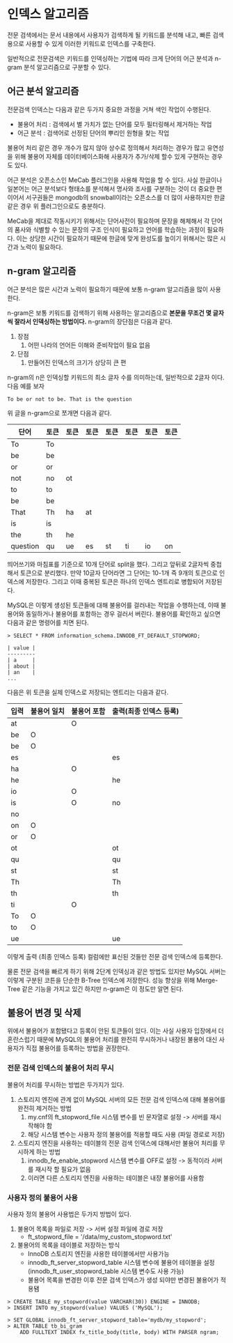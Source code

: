 # 인덱스 알고리즘

전문 검색에서는 문서 내용에서 사용자가 검색하게 될 키워드를 분석해 내고, 빠른 검색용으로 사용할 수 있게 이러한 키워드로 인덱스를 구축한다.

일반적으로 전문검색은 키워드를 인덱싱하는 기법에 따라 크게 단어의 어근 분석과 n-gram 분석 알고리즘으로 구분할 수 있다.



## 어근 분석 알고리즘

전문검색 인덱스는 다음과 같은 두가지 중요한 과정을 거쳐 색인 작업이 수행된다.

* 불용어 처리 : 검색에서 별 가치가 없는 단어를 모두 필터링해서 제거하는 작업
* 어근 분석 : 검색어로 선정된 단어의 뿌리인 원형을 찾는 작업

불용어 처리 같은 경우 개수가 많지 않아 상수로 정의해서 처리하는 경우가 많고 유연성을 위해 불용어 자체를 데이터베이스화해 사용자가 추가/삭제 할수 있게 구현하는 경우도 있다.

어근 분석은 오픈소스인 MeCab 플러그인을 사용해 작업을 할 수 있다. 사실 한글이나 일본어는 어근 분석보다 형태소를 분석해서 명사와 조사를 구분하는 것이 더 중요한 편이어서 서구권들은 mongodb의 snowball이라는 오픈소스를 더 많이 사용하지만 한글 같은 경우 위 플러그인으로도 충분하다.

MeCab을 제대로 작동시키기 위해서는 단어사전이 필요하며 문장을 해체해서 각 단어의 품사와 식별할 수 있는 문장의 구조 인식이 필요하고 언어를 학습하는 과정이 필요하다. 이는 상당한 시간이 필요하기 때문에 한글에 맞게 완성도를 높이기 위해서는 많은 시간과 노력이 필요하다.



## n-gram 알고리즘

어근 분석은 많은 시간과 노력이 필요하기 때문에 보통 n-gram 알고리즘을 많이 사용한다. 

n-gram은 보통 키워드를 검색하기 위해 사용하는 알고리즘으로 **본문을 무조건 몇 글자씩 잘라서 인덱싱하는 방법이다.** n-gram의 장단점은 다음과 같다.

1. 장점
   1. 어떤 나라의 언어든 이해와 준비작업이 필요 없음
2. 단점
   1. 만들어진 인덱스의 크기가 상당히 큰 편

n-gram의 n은 인덱싱할 키워드의 최소 글자 수를 의미하는데, 일반적으로 2글자 이다. 다음 예를 보자

```
To be or not to be. That is the question
```

위 글을 n-gram으로 쪼개면 다음과 같다.

| 단어     | 토큰 | 토큰 | 토큰 | 토큰 | 토큰 | 토큰 | 토큰 |
| -------- | ---- | ---- | ---- | ---- | ---- | ---- | ---- |
| To       | To   |      |      |      |      |      |      |
| be       | be   |      |      |      |      |      |      |
| or       | or   |      |      |      |      |      |      |
| not      | no   | ot   |      |      |      |      |      |
| to       | to   |      |      |      |      |      |      |
| be       | be   |      |      |      |      |      |      |
| That     | Th   | ha   | at   |      |      |      |      |
| is       | is   |      |      |      |      |      |      |
| the      | th   | he   |      |      |      |      |      |
| question | qu   | ue   | es   | st   | ti   | io   | on   |

띄어쓰기와 마침표를 기준으로 10개 단어로 split을 했다. 그리고 앞뒤로 2글자씩 중첩해서 토큰으로 분리했다. 만약 10글자 단어라면 그 단어는 10-1개 즉 9개의 토큰으로 인덱스에 저장한다. 그리고 이때 중복된 토큰은 하나의 인덱스 엔트리로 병합되어 저장된다.

MySQL은 이렇게 생성된 토큰들에 대해 불용어를 걸러내는 작업을 수행하는데, 이때 불용어와 동일하거나 불용어를 포함하는 경우 걸러서 버린다. 불용어를 확인하고 싶으면 다음과 같은 명령어를 치면 된다.

```mysql
> SELECT * FROM information_schema.INNODB_FT_DEFAULT_STOPWORD;

| value |
---------
| a     |
| about |
| an    |
...
```

다음은 위 토큰을 실제 인덱스로 저장되는 엔트리는 다음과 같다.

| 입력 | 불용어 일치 | 불용어 포함 | 출력(최종 인덱스 등록) |
| ---- | ----------- | ----------- | ---------------------- |
| at   |             | O           |                        |
| be   | O           |             |                        |
| be   | O           |             |                        |
| es   |             |             | es                     |
| ha   |             | O           |                        |
| he   |             |             | he                     |
| io   |             | O           |                        |
| is   |             | O           | no                     |
| no   |             |             |                        |
| on   | O           |             |                        |
| or   | O           |             |                        |
| ot   |             |             | ot                     |
| qu   |             |             | qu                     |
| st   |             |             | st                     |
| Th   |             |             | Th                     |
| th   |             |             | th                     |
| ti   |             | O           |                        |
| To   | O           |             |                        |
| to   | O           |             |                        |
| ue   |             |             | ue                     |

이렇게 출력 (최종 인덱스 등록) 컬럼에만 표신된 것들만 전문 검색 인덱스에 등록한다.

물론 전문 검색을 빠르게 하기 위해 2단계 인덱싱과 같은 방법도 있지만 MySQL 서버는 이렇게 구분된 코튼을 단순한 B-Tree 인덱스에 저장한다. 성능 향상을 위해 Merge-Tree 같은 기능을 가지고 있긴 하지만 n-gram은 이 정도만 알면 된다.



## 불용어 변경 및 삭제

위에서 불용어가 포함됐다고 등록이 안된 토큰들이 있다. 이는 사실 사용자 입장에서 더 혼란스럽기 때문에 MySQL의 불용어 처리를 완전히 무시하거나 내장된 불용어 대신 사용자가 직접 불용어를 등록하는 방법을 권장한다.

### 전문 검색 인덱스의 불용어 처리 무시

불용어 처리를 무시하는 방법은 두가지가 있다.

1. 스토리지 엔진에 관계 없이 MySQL 서버의 모든 전문 검색 인덱스에 대해 불용어를 완전히 제거하는 방법
   1. my.cnf의 ft_stopword_file 시스템 변수를 빈 문자열로 설정 -> 서버를 재시작해야 함
   2. 해당 시스템 변수는 사용자 정의 불용어를 적용할 때도 사용 (파일 경로로 저장)
2. 스토리지 엔진을 사용하는 테이블의 전문 검색 인덱스에 대해서만 불용어 처리를 무시하게 하는 방법
   1. innodb_fe_enable_stopword 시스템 변수를 OFF로 설정 -> 동적이라 서버를 재시작 할 필요가 없음
   2. 이러면 다른 스토리지 엔진을 사용하는 테이블은 내장 불용어를 사용함

### 사용자 정의 불용어 사용

사용자 정의 불용어 사용법은 두가지 방법이 있다.

1. 불용어 목록을 파일로 저장 -> 서버 설정 파일에 경로 저장
   * ft_stopword_file = '/data/my_custom_stopword.txt'
2. 불용어의 목록을 테이블로 저장하는 방식
   * InnoDB 스토리지 엔진을 사용한 테이블에서만 사용가능
   * innodb_ft_server_stopword_table 시스템 변수에 불용어 테이블을 설정 (innodb_ft_user_stopword_table 시스템 변수도 사용 가능)
   * 불용어 목록을 변경한 이후 전문 검색 인덱스가 생성 되야만 변경된 불용어가 적용됌

```mysql
> CREATE TABLE my_stopword(value VARCHAR(30)) ENGINE = INNODB;
> INSERT INTO my_stopword(value) VALUES ('MySQL');

> SET GLOBAL innodb_ft_server_stopword_table='mydb/my_stopword';
> ALTER TABLE tb_bi_gram
	ADD FULLTEXT INDEX fx_title_body(title, body) WITH PARSER ngram;
```





